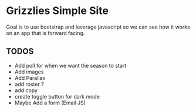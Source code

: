 # Grizzlies Simple Site

Goal is to use bootstrap and leverage javascript so we can see how it works on an app that is forward facing.

## TODOS

- Add poll for when we want the season to start
- Add images
- Add Parallax
- add roster ?
- add copy
- create toggle button for dark mode
- Maybe Add a form (Email JS)


